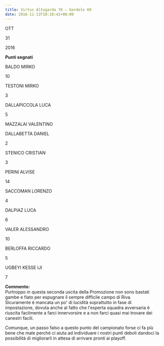 ```yaml
---
title: Virtus Altogarda 76 – Gardolo 69
date: 2016-11-13T10:10:42+00:00
---
```

OTT

31

2016

**Punti segnati**

BALDO MIRKO

10

TESTONI MIRKO

3

DALLAPICCOLA LUCA

5

MAZZALAI VALENTINO

DALLABETTA DANIEL

2

STENICO CRISTIAN

3

PERINI ALVISE

14

SACCOMAN LORENZO

4

DALPIAZ LUCA

6

VALER ALESSANDRO

10

BERLOFFA RICCARDO

5

UGBEYI KESSE IJI

7

**Commento:**  
Purtroppo in questa seconda uscita della Promozione non sono bastati gambe e fiato per espugnare il sempre difficile campo di Riva.  
Sicuramente è mancata un po' di lucidità soprattutto in fase di impostazione, dovuta anche al fatto che l'esperta squadra avversaria è riuscita facilmente a farci innervorsire e a non farci quasi mai trovare dei canestri facili.

Comunque, un passo falso a questo punto del campionato forse ci fa più bene che male perché ci aiuta ad individuare i nostri punti deboli dandoci la possibilità di migliorarli in attesa di arrivare pronti ai playoff.
